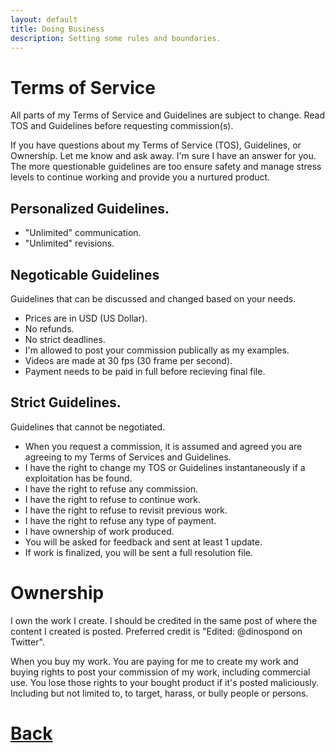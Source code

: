 ```yaml
---
layout: default
title: Doing Business
description: Setting some rules and boundaries.
---
```

# Terms of Service

All parts of my Terms of Service and Guidelines are subject to change. Read TOS and Guidelines before requesting commission(s).

If you have questions about my Terms of Service (TOS), Guidelines, or Ownership. Let me know and ask away. I'm sure I have an answer for you. The more questionable guidelines are too ensure safety and manage stress levels to continue working and provide you a nurtured product.

## Personalized Guidelines.

- "Unlimited" communication.
- "Unlimited" revisions.

## Negoticable Guidelines

Guidelines that can be discussed and changed based on your needs. 

- Prices are in USD (US Dollar).
- No refunds.
- No strict deadlines.
- I'm allowed to post your commission publically as my examples.
- Videos are made at 30 fps (30 frame per second).
- Payment needs to be paid in full before recieving final file.

## Strict Guidelines.

Guidelines that cannot be negotiated.

- When you request a commission, it is assumed and agreed you are agreeing to my Terms of Services and Guidelines.
- I have the right to change my TOS or Guidelines instantaneously if a exploitation has be found. 
- I have the right to refuse any commission.
- I have the right to refuse to continue work.
- I have the right to refuse to revisit previous work.
- I have the right to refuse any type of payment.
- I have ownership of work produced.
- You will be asked for feedback and sent at least 1 update.
- If work is finalized, you will be sent a full resolution file.

# Ownership

I own the work I create. I should be credited in the same post of where the content I created is posted. Preferred credit is "Edited: @dinospond on Twitter".

When you buy my work. You are paying for me to create my work and buying rights to post your commission of my work, including commercial use. You lose those rights to your bought product if it's posted maliciously. Including but not limited to, to target, harass, or bully people or persons.

# [**Back**](./)